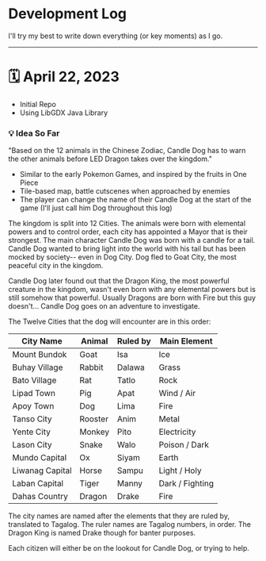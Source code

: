 # Development Log

I'll try my best to write down everything (or key moments) as I go.

------------

# 🗓️ April 22, 2023

- Initial Repo
- Using LibGDX Java Library

### 💡 Idea So Far
"Based on the 12 animals in the Chinese Zodiac, Candle Dog has to warn the other animals before LED Dragon takes over the kingdom."

- Similar to the early Pokemon Games, and inspired by the fruits in One Piece
- Tile-based map, battle cutscenes when approached by enemies
- The player can change the name of their Candle Dog at the start of the game (I'll just call him Dog throughout this log)

The kingdom is split into 12 Cities. The animals were born with elemental powers and to control order, each city has appointed a Mayor that is their  strongest. The main character Candle Dog was born with a candle for a tail. Candle Dog wanted to bring light into the world with his tail but has been mocked by society-- even in Dog City. Dog fled to Goat City, the most peaceful city in the kingdom. 

Candle Dog later found out that the Dragon King, the most powerful creature in the kingdom, wasn't even born with any elemental powers but is still somehow that powerful. Usually Dragons are born with Fire but this guy doesn't... Candle Dog goes on an adventure to investigate.

The Twelve Cities that the dog will encounter are in this order:

| **City Name**   | **Animal** | **Ruled by** | **Main Element** |
|-----------------|------------|--------------|------------------|
| Mount Bundok    | Goat       | Isa          | Ice              |
| Buhay Village   | Rabbit     | Dalawa       | Grass            |
| Bato Village    | Rat        | Tatlo        | Rock             |
| Lipad Town      | Pig        | Apat         | Wind / Air       |
| Apoy Town       | Dog        | Lima         | Fire             |
| Tanso City      | Rooster    | Anim         | Metal            |
| Yente City      | Monkey     | Pito         | Electricity      |
| Lason City      | Snake      | Walo         | Poison / Dark    |
| Mundo Capital   | Ox         | Siyam        | Earth            |
| Liwanag Capital | Horse      | Sampu        | Light / Holy     |
| Laban Capital   | Tiger      | Manny        | Dark / Fighting  |
| Dahas Country   | Dragon     | Drake        | Fire             |

The city names are named after the elements that they are ruled by, translated to Tagalog.
The ruler names are Tagalog numbers, in order. The Dragon King is named Drake though for banter purposes.

Each citizen will either be on the lookout for Candle Dog, or trying to help.

